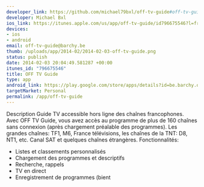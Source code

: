 ```yaml
--- 
developer_link: https://github.com/michael79bxl/off-tv-guide#off-tv-guide
developer: Michael Bxl
ios_link: https://itunes.apple.com/us/app/off-tv-guide/id796675546?l=fr&ls=1%26mt=8
devices: 
- ios
- android
email: off-tv-guide@barchy.be
thumb: /uploads/app/2014-02/2014-02-03-off-tv-guide.png
status: publish
date: 2014-02-03 20:04:49.581287 +00:00
itunes_id: "796675546"
title: OFF TV Guide
type: app
android_link: https://play.google.com/store/apps/details?id=be.barchy.off_tv_guide
targetMarket: Personal
permalink: /app/off-tv-guide
---
```


Description
Guide TV accessible hors ligne des chaînes francophones.
Avec OFF TV Guide, vous avez accès au programme de plus de 160 chaînes sans connexion
(après chargement préalable des programmes).
Les grandes chaînes: TF1, M6, France télévisions, les chaînes de la TNT: D8, NT1, etc.
Canal SAT et quelques chaînes étrangères.
Fonctionnalités:
* Listes et classements personnalisés
* Chargement des programmes et descriptifs
* Recherche, rappels
* TV en direct
* Enregistrement de programmes (bient
